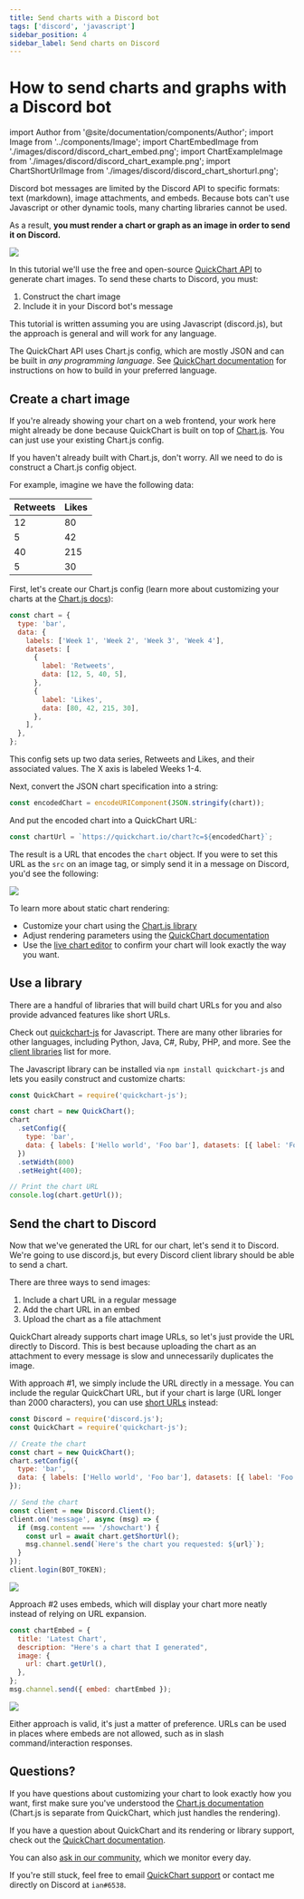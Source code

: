 ```yaml
---
title: Send charts with a Discord bot
tags: ['discord', 'javascript']
sidebar_position: 4
sidebar_label: Send charts on Discord
---
```


# How to send charts and graphs with a Discord bot

import Author from '@site/documentation/components/Author';
import Image from '../components/Image';
import ChartEmbedImage from './images/discord/discord_chart_embed.png';
import ChartExampleImage from './images/discord/discord_chart_example.png';
import ChartShortUrlImage from './images/discord/discord_chart_shorturl.png';

Discord bot messages are limited by the Discord API to specific formats: text (markdown), image attachments, and embeds. Because bots can't use Javascript or other dynamic tools, many charting libraries cannot be used.

As a result, **you must render a chart or graph as an image in order to send it on Discord.**

<Image maxWidth={500} src={ChartExampleImage} caption="A chart sent by a Discord bot."/>

In this tutorial we'll use the free and open-source [QuickChart API](https://quickchart.io) to generate chart images. To send these charts to Discord, you must:

1. Construct the chart image
2. Include it in your Discord bot's message

This tutorial is written assuming you are using Javascript (discord.js), but the approach is general and will work for any language.

The QuickChart API uses Chart.js config, which are mostly JSON and can be built in _any programming language_. See [QuickChart documentation](/documentation/usage/client-libraries/) for instructions on how to build in your preferred language.

## Create a chart image

If you're already showing your chart on a web frontend, your work here might already be done because QuickChart is built on top of [Chart.js](https://www.chartjs.org). You can just use your existing Chart.js config.

If you haven't already built with Chart.js, don't worry. All we need to do is construct a Chart.js config object.

For example, imagine we have the following data:

| Retweets | Likes |
| -------- | ----- |
| 12       | 80    |
| 5        | 42    |
| 40       | 215   |
| 5        | 30    |

First, let's create our Chart.js config (learn more about customizing your charts at the [Chart.js docs](https://www.chartjs.org/docs/2.9.4/axes/)):

```js
const chart = {
  type: 'bar',
  data: {
    labels: ['Week 1', 'Week 2', 'Week 3', 'Week 4'],
    datasets: [
      {
        label: 'Retweets',
        data: [12, 5, 40, 5],
      },
      {
        label: 'Likes',
        data: [80, 42, 215, 30],
      },
    ],
  },
};
```

This config sets up two data series, Retweets and Likes, and their associated values. The X axis is labeled Weeks 1-4.

Next, convert the JSON chart specification into a string:

```js
const encodedChart = encodeURIComponent(JSON.stringify(chart));
```

And put the encoded chart into a QuickChart URL:

```js
const chartUrl = `https://quickchart.io/chart?c=${encodedChart}`;
```

The result is a URL that encodes the `chart` object. If you were to set this URL as the `src` on an image tag, or simply send it in a message on Discord, you'd see the following:

<Image maxWidth={500} src="https://quickchart.io/chart?bkg=white&c=%7B%0A%20%20type%3A%20%27bar%27%2C%0A%20%20data%3A%20%7B%0A%20%20%20%20labels%3A%20%5B%27Week%201%27%2C%20%27Week%202%27%2C%20%27Week%203%27%2C%20%27Week%204%27%5D%2C%0A%20%20%20%20datasets%3A%20%5B%7B%0A%20%20%20%20%20%20label%3A%20%27Retweets%27%2C%0A%20%20%20%20%20%20data%3A%20%5B12%2C%205%2C%2040%2C%205%5D%0A%20%20%20%20%7D%2C%20%7B%0A%20%20%20%20%20%20label%3A%20%27Likes%27%2C%0A%20%20%20%20%20%20data%3A%20%5B80%2C%2042%2C%20215%2C%2030%5D%0A%20%20%20%20%7D%5D%0A%20%20%7D%0A%7D" />

To learn more about static chart rendering:

- Customize your chart using the [Chart.js library](https://www.chartjs.org/docs/2.9.4/charts/bar.html)
- Adjust rendering parameters using the [QuickChart documentation](https://quickchart.io/documentation)
- Use the [live chart editor](https://quickchart.io/sandbox/) to confirm your chart will look exactly the way you want.

## Use a library

There are a handful of libraries that will build chart URLs for you and also provide advanced features like short URLs.

Check out [quickchart-js](https://www.npmjs.com/package/quickchart-js) for Javascript. There are many other libraries for other languages, including Python, Java, C#, Ruby, PHP, and more. See the [client libraries](/documentation/usage/client-libraries/) list for more.

The Javascript library can be installed via `npm install quickchart-js` and lets you easily construct and customize charts:

```js
const QuickChart = require('quickchart-js');

const chart = new QuickChart();
chart
  .setConfig({
    type: 'bar',
    data: { labels: ['Hello world', 'Foo bar'], datasets: [{ label: 'Foo', data: [1, 2] }] },
  })
  .setWidth(800)
  .setHeight(400);

// Print the chart URL
console.log(chart.getUrl());
```

## Send the chart to Discord

Now that we've generated the URL for our chart, let's send it to Discord. We're going to use discord.js, but every Discord client library should be able to send a chart.

There are three ways to send images:

1. Include a chart URL in a regular message
2. Add the chart URL in an embed
3. Upload the chart as a file attachment

QuickChart already supports chart image URLs, so let's just provide the URL directly to Discord. This is best because uploading the chart as an attachment to every message is slow and unnecessarily duplicates the image.

With approach #1, we simply include the URL directly in a message. You can include the regular QuickChart URL, but if your chart is large (URL longer than 2000 characters), you can use [short URLs](/documentation/usage/short-urls-and-templates/) instead:

```js
const Discord = require('discord.js');
const QuickChart = require('quickchart-js');

// Create the chart
const chart = new QuickChart();
chart.setConfig({
  type: 'bar',
  data: { labels: ['Hello world', 'Foo bar'], datasets: [{ label: 'Foo', data: [1, 2] }] },
});

// Send the chart
const client = new Discord.Client();
client.on('message', async (msg) => {
  if (msg.content === '/showchart') {
    const url = await chart.getShortUrl();
    msg.channel.send(`Here's the chart you requested: ${url}`);
  }
});
client.login(BOT_TOKEN);
```

<Image src={ChartShortUrlImage} maxWidth={500} />

Approach #2 uses embeds, which will display your chart more neatly instead of relying on URL expansion.

```js
const chartEmbed = {
  title: 'Latest Chart',
  description: "Here's a chart that I generated",
  image: {
    url: chart.getUrl(),
  },
};
msg.channel.send({ embed: chartEmbed });
```

<Image src={ChartEmbedImage} maxWidth={500} />

Either approach is valid, it's just a matter of preference. URLs can be used in places where embeds are not allowed, such as in slash command/interaction responses.

## Questions?

If you have questions about customizing your chart to look exactly how you want, first make sure you've understood the [Chart.js documentation](https://www.chartjs.org/docs/2.9.4/charts/line.html) (Chart.js is separate from QuickChart, which just handles the rendering).

If you have a question about QuickChart and its rendering or library support, check out the [QuickChart documentation](/documentation/).

You can also [ask in our community](https://community.quickchart.io/), which we monitor every day.

If you're still stuck, feel free to email [QuickChart support](mailto:support@quickchart.io) or contact me directly on Discord at `ian#6538`.

<Author />
